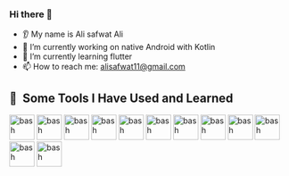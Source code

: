 ### Hi there 👋
* 👂 My name is Ali safwat Ali
* 🔭 I’m currently working on native Android with Kotlin
* 🌱 I’m currently learning flutter 
* 📫 How to reach me: alisafwat11@gmail.com

<h2> 🚀 &nbsp;Some Tools I Have Used and Learned</h2>
<p align="bottom">
<img src="https://cdn.jsdelivr.net/gh/devicons/devicon@latest/icons/android/android-original-wordmark.svg" alt="bash" width="45" height="45"/>          

  <img src="https://cdn.jsdelivr.net/gh/devicons/devicon@latest/icons/flutter/flutter-original.svg" alt="bash" width="45" height="45"/>

  
  <img src="https://cdn.jsdelivr.net/gh/devicons/devicon@latest/icons/androidstudio/androidstudio-original.svg" alt="bash" width="45" height="45"/>
      
  <img src="https://cdn.jsdelivr.net/gh/devicons/devicon@latest/icons/cplusplus/cplusplus-original.svg" alt="bash" width="45" height="45"/>
          
  <img src="https://cdn.jsdelivr.net/gh/devicons/devicon@latest/icons/dart/dart-original.svg" alt="bash" width="45" height="45" />
          
  <img src="https://cdn.jsdelivr.net/gh/devicons/devicon@latest/icons/firebase/firebase-original.svg" alt="bash" width="45" height="45"/>
       
  <img src="https://cdn.jsdelivr.net/gh/devicons/devicon@latest/icons/java/java-original.svg" alt="bash" width="45" height="45"/>
          
  <img src="https://cdn.jsdelivr.net/gh/devicons/devicon@latest/icons/javascript/javascript-original.svg" alt="bash" width="45" height="45"/>
          
  <img src="https://cdn.jsdelivr.net/gh/devicons/devicon@latest/icons/intellij/intellij-original.svg" alt="bash" width="45" height="45" />
          
  <img src="https://cdn.jsdelivr.net/gh/devicons/devicon@latest/icons/kotlin/kotlin-original.svg" alt="bash" width="45" height="45"/>
          
   <img src="https://cdn.jsdelivr.net/gh/devicons/devicon@latest/icons/python/python-original.svg" alt="bash" width="45" height="45"/>
          
  <img src="https://cdn.jsdelivr.net/gh/devicons/devicon@latest/icons/react/react-original.svg" alt="bash" width="45" height="45"/>
          
          

</p>
